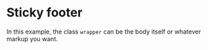 # Sticky footer

In this example, the class `wrapper` can be the body itself or whatever markup you want.